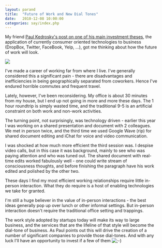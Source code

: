 ```yaml
---
layout: parand
title:  "Future of Work and New Dial Tones"
date:   2010-12-08 10:00:00
categories: say/index.php
---
```

My friend [Paul Kedrosky's post on one of his main investment theses](http://paul.kedrosky.com/archives/2010/12/the_future_of_w.html), the application of currently consumer oriented technologies to business \(DropBox, Twitter, FaceBook, Yelp, …\), got me thinking about how the future of work will look.

![](http://parand.com/say/misc/retro-phone.jpg)

I've made a career of working far from where I live. I've generally considered this a significant pain - there are disadvantages and inefficiencies in being geographically separated from coworkers. Hence I've endured horrible commutes and frequent travel.

Lately, however, I've been reconsidering. My office is about 30 minutes from my house, but I end up not going in more and more these days. The 1 hour roundtrip is simply wasted time, and the traditional 9-5 is an artificial constraint on both work and non-work activities.

The turning point, not surprisingly, was technology driven - earlier this year I was working on a shared presentation and document with 2 colleagues. We met in person twice, and the third time we used Google Wave \(rip\) for shared document editing and iChat for voice and video communication.

I was shocked at how much more efficient the third session was. I despise video calls, but in this case it was background, mainly to see who was paying attention and who was tuned out. The shared document with real-time edits worked fabulously well - one could write stream of consciousness thoughts, and before finishing the paragraph have his work edited and polished by the other two.

These days I find my most efficient working relationships require little in-person interaction. What they do require is a host of enabling technologies we take for granted.

I'm still a huge believer in the value of in-person interactions - the best ideas generally pop up over lunch or other informal settings. But in-person interaction doesn't require the traditional office setting and trappings.

The work style adopted by startups today will make its way to large business, and the services that are the lifeline of that style will become the dial-tone of business. As Paul points out this will drive the creation of a number of significant companies to provide those dial-tones. And with any luck I'll have an opportunity to invest if a few of them ![;-\)](/web/20101213011206im_/http://parand.com/say/wp-includes/images/smilies/icon_wink.gif)
